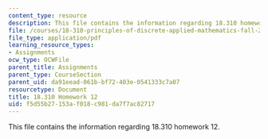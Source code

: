 ```yaml
---
content_type: resource
description: This file contains the information regarding 18.310 homework 12.
file: /courses/18-310-principles-of-discrete-applied-mathematics-fall-2013/f5d55b27153af018c981da7f7ac82717_MIT18_310F13_Homework12.pdf
file_type: application/pdf
learning_resource_types:
- Assignments
ocw_type: OCWFile
parent_title: Assignments
parent_type: CourseSection
parent_uid: da91eead-061b-bf72-403e-0541333c7a07
resourcetype: Document
title: 18.310 Homework 12
uid: f5d55b27-153a-f018-c981-da7f7ac82717
---
```

This file contains the information regarding 18.310 homework 12.

